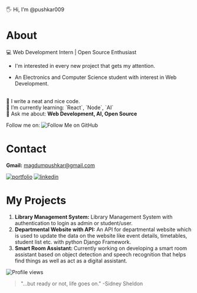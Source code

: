 🖐️ Hi, I’m @pushkar009
  # About
  💻 Web Development Intern | Open Source Enthusiast
  * I'm interested in every new project that gets my attention.

  * An Electronics and Computer Science student with interest in Web Development.
  <br>
  🧐 I write a neat and nice code.
  <br>
  🌱 I’m currently learning: `React`, `Node`, `AI`
  <br>
  💬 Ask me about: <b> Web Development, AI, Open Source </b>

  Follow me on: ![Follow Me on GitHub](https://img.shields.io/github/followers/pushkar009?style=social)

  # Contact
  <b>Gmail:</b> magdumpushkar@gmail.com

[![portfolio](https://img.shields.io/badge/my_portfolio-000?style=for-the-badge&logo=ko-fi&logoColor=white)](https://pushkar009.github.io/Portfolio/)
[![linkedin](https://img.shields.io/badge/linkedin-0A66C2?style=for-the-badge&logo=linkedin&logoColor=white)](https://www.linkedin.com/pushkar-magdum-34a7b1246/)

  # My Projects
  1. <b>Library Management System:</b> Library Management System with authentication to login as admin or student/user.
  2. <b>Departmental Website with API:</b> An API for departmental website which is used to update the data on the website like event details, timetables, student list etc. with python Django Framework.
  3. <b>Smart Room Assistant: </b>Currently working on developing a smart room assistant based on object detection and speech recognition that helps find things as well as act as a digital assistant.

![Profile views](https://komarev.com/ghpvc/?username=pushkar009&color=blue&style=flat&label=Profile+views)

> "...but ready or not, life goes on."
> -Sidney Sheldon

<!---
pushkar009/pushkar009 is a ✨ special ✨ repository because its `README.md` (this file) appears on your GitHub profile.
You can click the Preview link to take a look at your changes.
--->
